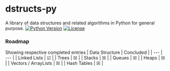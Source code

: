 # dstructs-py
A library of data structures and related algorithms in Python for general purpose.
[![Python Version](https://img.shields.io/badge/Python-3.10-green.svg)](https://www.python.org/downloads/release/python-3104/)
[![License](https://img.shields.io/badge/license-MIT-blue.svg)](https://github.com/Nidnogg/dstructs-py/blob/main/LICENSE)

### Roadmap
Showing respective completed entries
| Data Structure | Concluded |
| --- | --- |
| Linked Lists | &#x2611; | 
| Trees | &#9746; |
| Stacks | &#x2612; |
| Queues | &#x2612; | 
| Heaps | &#x2612; | 
| Vectors / ArrayLists | &#x2612; |
| Hash Tables | &#x2612; |
